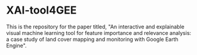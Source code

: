 # XAI-tool4GEE
This is the repository for the paper titled, "An interactive and explainable visual machine learning tool for feature importance and relevance analysis: a case study of land cover mapping and monitoring with Google Earth Engine".
